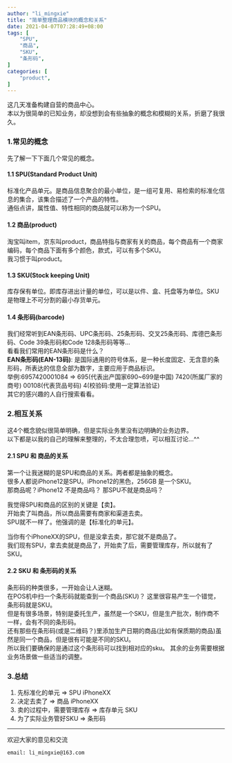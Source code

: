 ```yaml
---
author: "li_mingxie"
title: "简单整理商品模块的概念和关系"
date: 2021-04-07T07:28:49+08:00
tags: [
    "SPU",
    "商品",
    "SKU",
    "条形码",
]
categories: [
    "product",
]
---
```


这几天准备构建自营的商品中心。  
本以为很简单的已知业务，却没想到会有些抽象的概念和模糊的关系，折磨了我很久。  

### 1.常见的概念

先了解一下下面几个常见的概念。

#### 1.1 SPU(Standard Product Unit)  

标准化产品单元。是商品信息聚合的最小单位，是一组可复用、易检索的标准化信息的集合，该集合描述了一个产品的特性。  
通俗点讲，属性值、特性相同的商品就可以称为一个SPU。

#### 1.2 商品(product)  

淘宝叫item，京东叫product，商品特指与商家有关的商品，每个商品有一个商家编码，每个商品下面有多个颜色，款式，可以有多个SKU。  
我习惯于叫product。  

#### 1.3 SKU(Stock keeping Unit)  

库存保有单位。即库存进出计量的单位，可以是以件、盒、托盘等为单位。SKU是物理上不可分割的最小存货单元。

#### 1.4 条形码(barcode)  

我们经常听到EAN条形码、UPC条形码、25条形码、交叉25条形码、库德巴条形码、Code 39条形码和Code 128条形码等等...  
看看我们常用的EAN条形码是什么？  
**EAN条形码(EAN-13码)**: 是国际通用的符号体系，是一种长度固定、无含意的条形码，所表达的信息全部为数字，主要应用于商品标识。  
举例:6957420001084 => 695(代表出产国家690~699是中国) 7420(所属厂家的商号) 00108(代表货品号码) 4(校验码:使用一定算法验证)  
其它的感兴趣的人自行搜索看看。  

### 2.相互关系

这4个概念貌似很简单明确，但是实际业务里没有边明确的业务边界。  
以下都是以我的自己的理解来整理的，不太合理忽喷，可以相互讨论...^^  

#### 2.1 SPU 和 商品的关系

第一个让我迷糊的是SPU和商品的关系。两者都是抽象的概念。  
很多人都说iPhone12是SPU。iPhone12的黑色，256GB 是一个SKU。  
那商品呢？iPhone12 不是商品吗？ 那SPU不就是商品吗？  

我觉得SPU和商品的区别的关键是【卖】。  
开始卖了叫商品，所以商品需要有商家和渠道去卖。  
SPU就不一样了。他强调的是【标准化的单元】。  

当你有个iPhoneXX的SPU，但是没拿去卖，那它就不是商品了。  
我们现有SPU，拿去卖就是商品了，开始卖了后，需要管理库存，所以就有了SKU。

#### 2.2 SKU 和 条形码的关系

条形码的种类很多，一开始会让人迷糊。  
在POS机中扫一个条形码就能查到一个商品(SKU)？ 这里很容易产生一个错觉，条形码就是SKU。  
但是有很多场景，特别是委托生产，虽然是一个SKU，但是生产批次，制作商不一样，会有不同的条形码。  
还有那些在条形码(或是二维码？)里添加生产日期的商品(比如有保质期的商品)虽然是同一个商品，但是很有可能是不同的SKU。  
所以我们要确保的是通过这个条形码可以找到相对应的sku。
其余的业务需要根据业务场景做一些适当的调整。  

### 3.总结

1. 先标准化的单元   => SPU iPhoneXX  
2. 决定去卖了      => 商品 iPhoneXX  
3. 卖的过程中，需要管理库存 => 库存单元 SKU  
4. 为了实际业务管好SKU => 条形码  

----------------------------------------------
欢迎大家的意见和交流

`email: li_mingxie@163.com`
